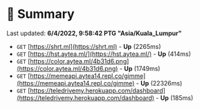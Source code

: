 # 📖 Summary
Last updated: **6/4/2022, 9:58:42 PTG "Asia/Kuala_Lumpur"**

- `GET` [https://shrt.ml](https://shrt.ml) - **Up** (2265ms)
- `GET` [https://hst.aytea.ml/](https://hst.aytea.ml/) - **Up** (414ms)
- `GET` [https://color.aytea.ml/4b31d6.png](https://color.aytea.ml/4b31d6.png) - **Up** (1749ms)
- `GET` [https://memeapi.aytea14.repl.co/gimme](https://memeapi.aytea14.repl.co/gimme) - **Up** (22326ms)
- `GET` [https://teledrivemy.herokuapp.com/dashboard](https://teledrivemy.herokuapp.com/dashboard) - **Up** (185ms)
